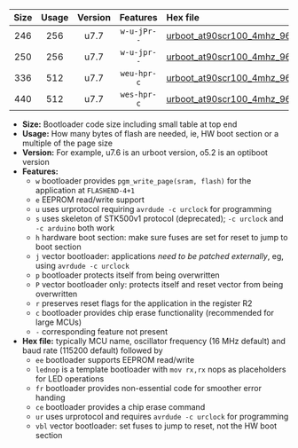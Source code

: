 |Size|Usage|Version|Features|Hex file|
|:-:|:-:|:-:|:-:|:--|
|246|256|u7.7|`w-u-jPr--`|[urboot_at90scr100_4mhz_9600bps_lednop_ur_vbl.hex](https://raw.githubusercontent.com/stefanrueger/urboot.hex/main/mcus/at90scr100/fcpu_4mhz/9600_bps/urboot_at90scr100_4mhz_9600bps_lednop_ur_vbl.hex)|
|250|256|u7.7|`w-u-jpr--`|[urboot_at90scr100_4mhz_9600bps_lednop_fr_ur_vbl.hex](https://raw.githubusercontent.com/stefanrueger/urboot.hex/main/mcus/at90scr100/fcpu_4mhz/9600_bps/urboot_at90scr100_4mhz_9600bps_lednop_fr_ur_vbl.hex)|
|336|512|u7.7|`weu-hpr-c`|[urboot_at90scr100_4mhz_9600bps_ee_lednop_fr_ce_ur.hex](https://raw.githubusercontent.com/stefanrueger/urboot.hex/main/mcus/at90scr100/fcpu_4mhz/9600_bps/urboot_at90scr100_4mhz_9600bps_ee_lednop_fr_ce_ur.hex)|
|440|512|u7.7|`wes-hpr-c`|[urboot_at90scr100_4mhz_9600bps_ee_lednop_fr_ce.hex](https://raw.githubusercontent.com/stefanrueger/urboot.hex/main/mcus/at90scr100/fcpu_4mhz/9600_bps/urboot_at90scr100_4mhz_9600bps_ee_lednop_fr_ce.hex)|

- **Size:** Bootloader code size including small table at top end
- **Usage:** How many bytes of flash are needed, ie, HW boot section or a multiple of the page size
- **Version:** For example, u7.6 is an urboot version, o5.2 is an optiboot version
- **Features:**
  + `w` bootloader provides `pgm_write_page(sram, flash)` for the application at `FLASHEND-4+1`
  + `e` EEPROM read/write support
  + `u` uses urprotocol requiring `avrdude -c urclock` for programming
  + `s` uses skeleton of STK500v1 protocol (deprecated); `-c urclock` and `-c arduino` both work
  + `h` hardware boot section: make sure fuses are set for reset to jump to boot section
  + `j` vector bootloader: applications *need to be patched externally*, eg, using `avrdude -c urclock`
  + `p` bootloader protects itself from being overwritten
  + `P` vector bootloader only: protects itself and reset vector from being overwritten
  + `r` preserves reset flags for the application in the register R2
  + `c` bootloader provides chip erase functionality (recommended for large MCUs)
  + `-` corresponding feature not present
- **Hex file:** typically MCU name, oscillator frequency (16 MHz default) and baud rate (115200 default) followed by
  + `ee` bootloader supports EEPROM read/write
  + `lednop` is a template bootloader with `mov rx,rx` nops as placeholders for LED operations
  + `fr` bootloader provides non-essential code for smoother error handing
  + `ce` bootloader provides a chip erase command
  + `ur` uses urprotocol and requires `avrdude -c urclock` for programming
  + `vbl` vector bootloader: set fuses to jump to reset, not the HW boot section
